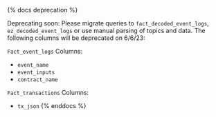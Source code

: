 {% docs deprecation %}

Deprecating soon: Please migrate queries to `fact_decoded_event_logs`, `ez_decoded_event_logs` or use manual parsing of topics and data. The following columns will be deprecated on 6/6/23:

`Fact_event_logs` Columns:
- `event_name`
- `event_inputs`
- `contract_name`

`Fact_transactions` Columns:
- `tx_json`
{% enddocs %}

